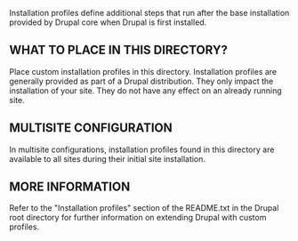 Installation profiles define additional steps that run after the base installation provided by Drupal core when Drupal is first installed.

WHAT TO PLACE IN THIS DIRECTORY?
--------------------------------

Place custom installation profiles in this directory. Installation profiles are generally provided as part of a Drupal distribution. They only impact the installation of your site. They do not have any effect on an already running site.

MULTISITE CONFIGURATION
-----------------------

In multisite configurations, installation profiles found in this directory are available to all sites during their initial site installation.

MORE INFORMATION
----------------

Refer to the "Installation profiles" section of the README.txt in the Drupal root directory for further information on extending Drupal with custom profiles.
